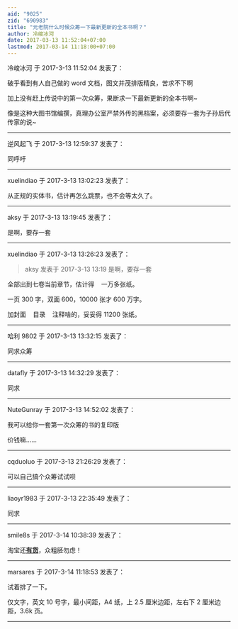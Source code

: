 ```yaml
---
aid: "9025"
zid: "690983"
title: "元老院什么时候众筹一下最新更新的全本书啊？"
author: 冷峻冰河
date: 2017-03-13 11:52:04+07:00
lastmod: 2017-03-14 11:18:00+07:00
---
```


冷峻冰河 于 2017-3-13 11:52:04 发表了：

破乎看到有人自己做的 word 文档，图文并茂排版精良，苦求不下啊

加上没有赶上传说中的第一次众筹，果断求一下最新更新的全本书啊~

像是这种大图书馆编撰，真理办公室严禁外传的黑档案，必须要存一套为子孙后代传家的说~

---

逆风起飞 于 2017-3-13 12:59:37 发表了：

同呼吁

---

xuelindiao 于 2017-3-13 13:02:23 发表了：

从正规的实体书，估计再怎么跳票，也不会等太久了。

---

aksy 于 2017-3-13 13:19:45 发表了：

是啊，要存一套

---

xuelindiao 于 2017-3-13 13:26:23 发表了：

> aksy 发表于 2017-3-13 13:19 是啊，要存一套

全部出到七卷当前章节，估计得    一万多张纸。

一页 300 字，双面 600，10000 张才 600 万字。

加封面    目录    注释啥的，妥妥得 11200 张纸。

---

哈利 9802 于 2017-3-13 13:32:15 发表了：

同求众筹

---

datafly 于 2017-3-13 14:32:29 发表了：

同求

---

NuteGunray 于 2017-3-13 14:52:02 发表了：

我可以给你一套第一次众筹的书的复印版

价钱嘛……

---

cqduoluo 于 2017-3-13 21:26:29 发表了：

可以自己搞个众筹试试呗

---

liaoyr1983 于 2017-3-13 22:35:49 发表了：

同求

---

smile8s 于 2017-3-14 10:38:39 发表了：

淘宝还[**有货**](http://c.b1wt.com/h.3P6EOp?cv=NppXOC8Iq1&sm=a1ac66)，众粗胚勿虑！

---

marsares 于 2017-3-14 11:18:53 发表了：

试着排了一下。

仅文字，英文 10 号字，最小间距，A4 纸，上 2.5 厘米边距，左右下 2 厘米边距，3.6k 页。

---
